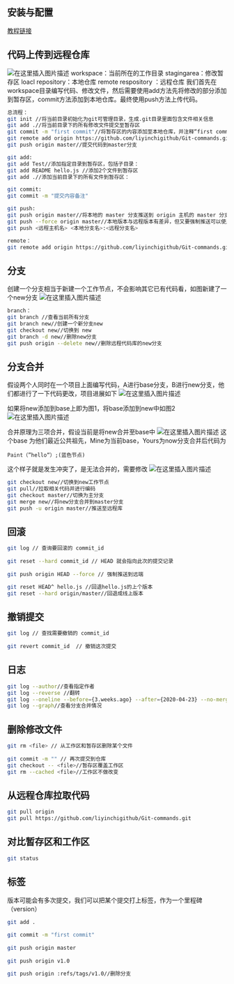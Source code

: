 ## 安装与配置
[教程链接](https://blog.csdn.net/lzw_Z1902/article/details/128216848)
## 代码上传到远程仓库
![在这里插入图片描述](https://img-blog.csdnimg.cn/a9077bd504684cfb92b351db4453006e.png)
workspace：当前所在的工作目录
stagingarea：修改暂存区
loacl repository：本地仓库
remote respository ：远程仓库
我们首先在workspace目录编写代码、修改文件，然后需要使用add方法先将修改的部分添加到暂存区，commit方法添加到本地仓库。最终使用push方法上传代码。

```bash
总流程：
git init //将当前目录初始化为git可管理目录，生成.git目录里面包含文件相关信息
git add .//将当前目录下的所有修改文件提交至暂存区
git commit -m "first commit"//将暂存区的内容添加至本地仓库，并注释“first commit”
git remote add origin https://github.com/liyinchigithub/Git-commands.git//绑定所需要的远程仓库
git push origin master//提交代码到master分支
```


```bash
git add:
git add Test//添加指定目录到暂存区，包括子目录：
git add README hello.js //添加2个文件到暂存区
git add .//添加当前目录下的所有文件到暂存区：
```

```bash
git commit:
git commit -m "提交内容备注"
```

```bash
git push:
git push origin master//将本地的 master 分支推送到 origin 主机的 master 分支。
git push --force origin master//本地版本与远程版本有差异，但又要强制推送可以使用 --force 参数：
git push <远程主机名> <本地分支名>:<远程分支名>
```

```bash
remote：
git remote add origin https://github.com/liyinchigithub/Git-commands.git//绑定相关远程库
```

## 分支
创建一个分支相当于新建一个工作节点，不会影响其它已有代码看，如图新建了一个new分支
![在这里插入图片描述](https://img-blog.csdnimg.cn/c72bf21983fd4cd7baacb1fe68b1c27c.png)

```bash
branch：
git branch //查看当前所有分支
git branch new//创建一个新分支new
git checkout new//切换到 new
git branch -d new//删除new分支
git push origin --delete new//删除远程代码库的new分支
```

## 分支合并
假设两个人同时在一个项目上面编写代码，A进行base分支，B进行new分支，他们都进行了一下代码更改，项目进展如下
![在这里插入图片描述](https://img-blog.csdnimg.cn/cb79f1922a0b43639c43053dcb7132ac.png)

如果将new添加到base上即为图1，将base添加到new中如图2
![在这里插入图片描述](https://img-blog.csdnimg.cn/df6ff917efd74a36b65a389a71e4c31f.png)


合并原理为三项合并，假设当前是将new合并至base中
![在这里插入图片描述](https://img-blog.csdnimg.cn/002e931b3f9244e9bced04ebd9968eae.png)
这个base 为他们最近公共祖先，Mine为当前base，Yours为now分支合并后代码为

```
Paint（”hello“）;(蓝色节点)
```
这个样子就是发生冲突了，是无法合并的，需要修改
![在这里插入图片描述](https://img-blog.csdnimg.cn/043ad0029e9843dba5b8ecccedd5e3c1.png)

```bash
git checkout new//切换到new工作节点
git pull//拉取相关代码并进行编码
git checkout master//切换为主分支
git merge new//将new分支合并到master分支
git push -u origin master//推送至远程库
```


## 回滚

```bash
git log // 查询要回滚的 commit_id
 
git reset --hard commit_id // HEAD 就会指向此次的提交记录
 
git push origin HEAD --force // 强制推送到远端
```

```bash
git reset HEAD^ hello.js //回退hello.js的上个版本
git reset --hard origin/master//回退成线上版本
```
## 撤销提交

```bash
git log // 查找需要撤销的 commit_id
 
git revert commit_id  // 撤销这次提交
```
## 日志

```bash
git log --author//查看指定作者
git log --reverse //翻转
git log --oneline --before={3.weeks.ago} --after={2020-04-23} --no-merges//查看指定日期
git log --graph//查看分支合并情况
```
## 删除修改文件

```bash
git rm <file> // 从工作区和暂存区删除某个文件
 
git commit -m "" // 再次提交到仓库
git checkout -- <file>//暂存区覆盖工作区
git rm --cached <file>//工作区不做改变
```
## 从远程仓库拉取代码

```bash
git pull origin
git pull https://github.com/liyinchigithub/Git-commands.git
```
## 对比暂存区和工作区

```bash
git status
```
##  标签
版本可能会有多次提交，我们可以把某个提交打上标签，作为一个里程碑（version）

```bash
git add .
 
git commit -m "first commit"
 
git push origin master
 
git push origin v1.0
```

```bash
git push origin :refs/tags/v1.0//删除分支
```